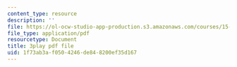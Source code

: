 ```yaml
---
content_type: resource
description: ''
file: https://ol-ocw-studio-app-production.s3.amazonaws.com/courses/15-071-the-analytics-edge-spring-2017/1f73ab3af0504246de848200ef35d167_ByiCbXfwGbc.pdf
file_type: application/pdf
resourcetype: Document
title: 3play pdf file
uid: 1f73ab3a-f050-4246-de84-8200ef35d167
---
```

